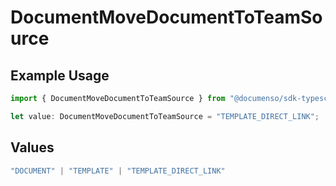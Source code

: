 # DocumentMoveDocumentToTeamSource

## Example Usage

```typescript
import { DocumentMoveDocumentToTeamSource } from "@documenso/sdk-typescript/models/operations";

let value: DocumentMoveDocumentToTeamSource = "TEMPLATE_DIRECT_LINK";
```

## Values

```typescript
"DOCUMENT" | "TEMPLATE" | "TEMPLATE_DIRECT_LINK"
```